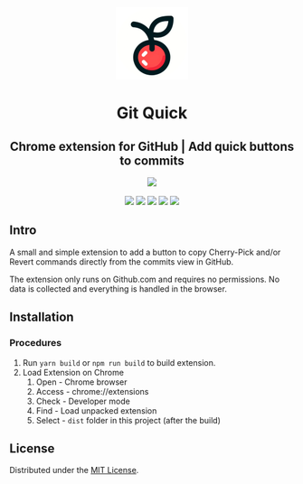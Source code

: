 <div align="center">
  <img src="public/icon128.png" alt="logo"/>
  <h1>Git Quick</h1>
  <h2> Chrome extension for GitHub | Add quick buttons to commits</h2>
  
![](https://badges.aleen42.com/src/chrome_extensions.svg)

![](https://badges.aleen42.com/src/preact.svg)
![](https://badges.aleen42.com/src/tailwindcss.svg)
![](https://badges.aleen42.com/src/vitejs.svg)
![](https://badges.aleen42.com/src/typescript.svg)
![](https://badges.aleen42.com/src/eslint.svg)

</div>

## Intro <a name="intro"></a>
A small and simple extension to add a button to copy Cherry-Pick and/or Revert commands directly from the commits view in GitHub.

The extension only runs on Github.com and requires no permissions. No data is collected and everything is handled in the browser.

## Installation <a name="installation"></a>

### Procedures <a name="procedures"></a>

1. Run `yarn build` or `npm run build` to build extension.
2. Load Extension on Chrome
   1. Open - Chrome browser
   2. Access - chrome://extensions
   3. Check - Developer mode
   4. Find - Load unpacked extension
   5. Select - `dist` folder in this project (after the build)

## License

Distributed under the [MIT License](https://github.com/fell-lucas/chrome-extension-template-preact-vite/blob/main/LICENSE).
